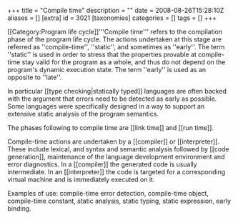+++
title = "Compile time"
description = ""
date = 2008-08-26T15:28:10Z
aliases = []
[extra]
id = 3021
[taxonomies]
categories = []
tags = []
+++

[[Category:Program life cycle]]'''Compile time''' refers to the compilation phase of the program life cycle. The actions undertaken at this stage are referred as ''compile-time'', ''static'', and sometimes as ''early''. The term ''static'' is used in order to stress that the properties provable at compile-time stay valid for the program as a whole, and thus do not depend on the program's dynamic execution state. The term ''early'' is used as an opposite to ''late''.

In particular [[type checking|statically typed]] languages are often backed with the argument that errors need to be detected as early as possible. Some languages were specifically designed in a way to support an extensive static analysis of the program semantics.

The phases following to compile time are [[link time]] and [[run time]].

Compile-time actions are undertaken by a [[compiler]] or [[interpreter]]. These include lexical, and syntax and semantic analysis followed by [[code generation]], maintenance of the language development environment and error diagnostics. In a [[compiler]] the generated code is usually intermediate. In an [[interpreter]] the code is targeted for a corresponding virtual machine and is immediately executed on it.

Examples of use: compile-time error detection, compile-time object, compile-time constant, static analysis, static typing, static expression, early binding.
